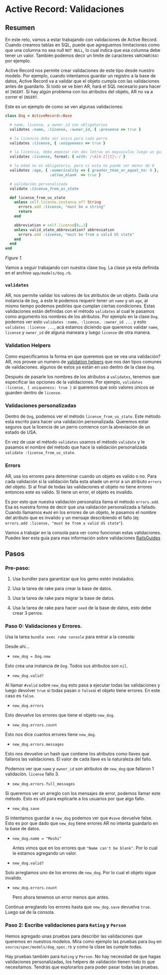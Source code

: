 # Active Record: Validaciones

## Resumen

En este reto, vamos a estar trabajando con validaciones de Active Record. Cuando creamos tablas en SQL, puede que agreguemos limitaciones como que una columna no sea null `NOT NULL`, lo cual indica que esa columna debe tener un valor. También podemos decir un limite de caracteres `VARCHAR(64)` por ejemplo.

Active Record nos permite crear validaciones de este tipo desde nuestro modelo. Por ejemplo, cuando intentamos guardar un registro a la base de datos, Active Record va a validar que el objeto cumpla con las validaciones antes de guardarlo. Si todo se ve bien AR, hará el SQL necesario para hacer el `INSERT`. Si hay algún problema con los atributos del objeto, AR no va a correr el `INSERT`.

Este es un ejemplo de como se ven algunas validaciones:

```ruby
class Dog < ActiveRecord::Base

  # name, license, y owner_id son obligatorios
  validates :name, :license, :owner_id, { :presence => true }

  # la licencia debe ser única para cada perro
  validates :license, { :uniqueness => true }

  # la licencia, debe empezar con dos letras en mayusculas luego un guión luego cualquier carácter.
  validates :license, format: { with: /\A[A-Z]{2}\-/ }

  # la edad no es obligatoria, pero si esta no puede ser menor de 0
  validates :age, { :numericality => { greater_than_or_equal_to: 0 },
                    :allow_blank  => true }

  # validación personalizada
  validate :license_from_us_state

  def license_from_us_state
    unless self.license.instance_of? String
      errors.add :license, "must be a string"
      return
    end

    abbreviation = self.license[0..1]
    unless valid_state_abbreviation? abbreviation
      errors.add :license, "must be from a valid US state"
    end
  end
end
```

*Figure 1.*

Vamos a seguir trabajando con nuestra clase `Dog`. La clase ya esta definida en el archivo `app/models/dog.rb`.

### `validates`

AR, nos permite validar los valores de los atributos de un objeto. Dada una instancia de `Dog`, a este le podemos requerir tener un `name` y un `age`, al mismo tiempo podemos pedirles que cumplan ciertas condiciones. Estas validaciones están definidas con el método `validates` al cual le pasamos como argumento los nombres de los atributos. Por ejemplo en la clase `Dog`. podemos ver esto `validates :name, :license, :owner_id ...` y esto `validates :license ...`, acá estamos diciendo que queremos validar `name`, `license` y `owner_id` de alguna maneara y luego `license` de otra manera.

### Validation Helpers

Como especificamos la forma en que queremos que se vea una validación? AR, nos provee un numero de [validation helpers](http://guides.rubyonrails.org/active_record_validations.html#validation-helpers) que nos dan tipos comunes de validaciones. algunos de estos ya están en uso dentro de la clase `Dog`.

Después de pasarle los nombres de los atributos a `validates`, tenemos que especificar las opciones de la validaciones. Por ejemplo, `validates :license, { uniqueness: true }` si queremos que solo valores únicos se guarden dentro de `license`.

### Validaciones personalizadas

Dentro de `Dog`, podemos ver el método `license_from_us_state`. Este método esta escrito para hacer una validación personalizada. Queremos estar seguros que la licencia de un perro comience con la abreviación de un estado de USA.

En vez de usar el método `validates` usamos el método `validate` y le pasamos el nombre del método que hace la validación personalizada `validate :license_from_us_state`.

### Errors

AR, usa los errores para determinar cuando un objeto es valido o no. Para cada validación si la validación falla esta añade un error a un atributo `errors` del objeto. Si al final de todas las validaciones el objeto no tiene errores entonces este es valido. Si tiene un error, el objeto es invalido.

Es por esto que nuestra validación personaliza llama el método `errors.add`. Esa es nuestra forma de decir que una validación personalizada a fallado. Cuando llamamos `#add` en los errores de un objeto, le pasamos el nombre del atributo que es invalido y un mensaje describiendo el fallo (ej: `errors.add :license, "must be from a valid US state"`).

Vamos a trabajar en la consola para ver como funcionan estas validaciones. Puedes leer esta guía para mas información sobre validaciones [RailsGuides](http://guides.rubyonrails.org/active_record_validations.html)

## Pasos

### Pre-paso:

1. Usa bundler para garantizar que los gems estén instalados.

2. Usa la tarea de rake para crear la base de datos.

3. Usa la tarea de rake para migrar la base de datos.

4. Usa la tarea de rake para hacer `seed` de la base de datos, esto debe crear 3 perros.

### Paso 0: Validaciones y Errores.

Usa la tarea `bundle exec rake console` para entrar a la consola:

Desde ahi...

-  `new_dog = Dog.new`

  Esto crea una instancia de `Dog`. Todos sus atributos son `nil`.

-  `new_dog.valid?`

  Al llamar `#valid` sobre `new_dog` esto pasa a ejecutar todas las validaciones y luego devolver `true` si todas pasan o `false`si el objeto tiene errores. En este caso es `false`.

-  `new_dog.errors`

  Esto devuelve los errores que tiene el objeto `new_dog`.

-  `new_dog.errors.count`

  Esto nos dice cuantos errores tiene `new_dog`.

-  `new_dog.errors.messages`

  Esto nos devuelve un hash que contiene los atributos como llaves que fallaros las validaciones. El valor de cada llave es la naturaleza del fallo.

  Podemos ver que `name` y `owner_id` son atributos de `new_dog` que fallaron 1 validación. `license` fallo 3.

-  `new_dog.errors.full_messages`

  Si queremos ver un arreglo con los mensajes de error, podemos llamar este método. Esto es util para explicarle a los usuarios por que algo fallo.

-  `new_dog.save`

  Si intentamos guardar a `new_dog` podemos ver que `#save` devuelve false. Esto es por que dado que `new_dog` tiene errores AR no intenta guardarlo en la base de datos.

- `new_dog.name = "Moshi"`

  Antes vimos que en los errores que `"Name can't be blank"`. Por lo cual le estamos agregando un valor.

-  `new_dog.valid?`

  Solo arreglamos uno de los errores de `new_dog`. Por lo cual el objeto sigue invalido.

- `new_dog.errors.count`

  Pero ahora tenemos un error menos que antes.

Continua arreglando los errores hasta que `new_dog.save` devuelva `true`. Luego sal de la consola.

### Paso 2: Escribe validaciones para  `Rating` y `Person`

Hemos agregado unas pruebas para describir las validaciones que queremos en nuestros modelos. Mira como ejemplo las pruebas para `Dog` en `source/spec/models/dog_spec.rb` y como la clase las cumple todas.

Hay pruebas también para `Rating` y `Person`. No hay necesidad de que hagas validaciones personalizadas, los helpers de validación tienen todo lo que necesitamos. Tendrás que explorarlos para poder pasar todas las pruebas.
